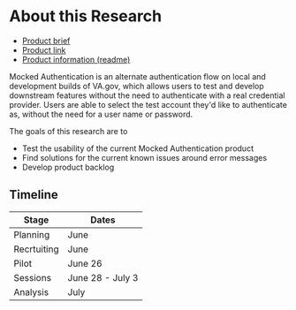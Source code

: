 
# About this Research

- [Product brief ](https://docs.google.com/document/d/1EgNWdbA5CxlVkXEPehPHvIK_0pi-6hbwc3WdPQ-aPS4/edit#heading=h.rxzwaqqmtlro)
- [Product link](https://dev.va.gov/sign-in/mocked-auth)
- [Product information (readme)](https://github.com/department-of-veterans-affairs/va.gov-team/tree/master/products/identity/Mocked%20Authentication)

Mocked Authentication is an alternate authentication flow on local and development builds of VA.gov, which allows users to test and develop downstream features without the need to authenticate with a real credential provider. Users are able to select the test account they'd like to authenticate as, without the need for a user name or password.

The goals of this research are to
- Test the usability of the current Mocked Authentication product
- Find solutions for the current known issues around error messages
- Develop product backlog


## Timeline

| Stage | Dates |
| --- | ---|
| Planning | June |
| Recrtuiting | June |
| Pilot | June 26 |
| Sessions | June 28 - July 3 |
| Analysis | July |
